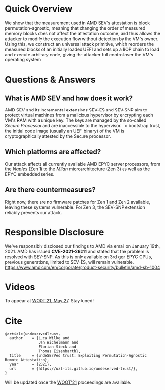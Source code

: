 
# Quick Overview
We show that the measurement used in AMD SEV's attestation is block permutation-agnostic, meaning that changing the order of measured memory blocks does not affect the attestation outcome, and thus allows the attacker to modify the execution flow without detection by the VM's owner. Using this, we construct an universal attack primitive, which reorders the measured blocks of an initially loaded UEFI and sets up a ROP chain to load and execute arbitrary code, giving the attacker full control over the VM's operating system.


# Questions & Answers

## What is AMD SEV and how does it work?
AMD SEV and its incremental extensions SEV-ES and SEV-SNP aim to protect
virtual machines from a malicious hypervisor by encrypting each VM's RAM 
with a unique key. The keys are managed by the so-called *Secure Processor* and
are inaccessible to the hypervisor. To bootstrap trust, the initial code image
(usually an UEFI binary) of the VM is cryptographically attested by the Secure processor.

## Which platforms are affected?
Our attack affects all currently available AMD EPYC server processors, from the *Naples* (Zen 1) to the *Milan* microarchitecture (Zen 3) as well as the
EPYC embedded series.

## Are there countermeasures?
Right now, there are no firmware patches for Zen 1 and Zen 2 available, leaving these systems vulnerable. For Zen 3, the SEV-SNP extension reliably prevents our attack.


# Responsible Disclosure
We've responsibly  disclosed  our  findings  to  AMD  via  email on January 19th, 2021. AMD has issued **CVE-2021-26311** and stated that the problem is resolved with SEV-SNP. As this is only
available on 3rd gen EPYC CPUs, previous generations, limited to SEV-ES, will remain
vulnerable.
https://www.amd.com/en/corporate/product-security/bulletin/amd-sb-1004


# Videos
To appear at [WOOT'21, May 27](https://www.ieee-security.org/TC/SP2021/SPW2021/WOOT21/). Stay tuned!

# Cite
```
@article{undeservedTrust,
  author    = {Luca Wilke and
               Jan Wichelmann and
               Florian Sieck and
               Thomas Eisenbarth},
  title     = {undeSErVed trust: Exploiting Permutation-Agnostic Remote Attestation},
  year      = {2021},
  url       = {https://uzl-its.github.io/undeserved-trust/},
}
```
Will be updated once the [WOOT'21](https://www.ieee-security.org/TC/SP2021/SPW2021/WOOT21/) proceedings are available.
